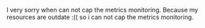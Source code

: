 I very sorry when can not cap the metrics monitoring. Because my resources are outdate :(( so i can not cap the metrics monitoring. 